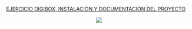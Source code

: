 

[EJERCICIO DIGIBOX, INSTALACIÓN Y DOCUMENTACIÓN DEL PROYECTO](http://www.americasono.com/test_digibox/DOCUMENTACION%20EJERCICIO%20DIGIBOX.docx)


<p align="center"><img src="https://laravel.com/assets/img/components/logo-laravel.svg"></p>

